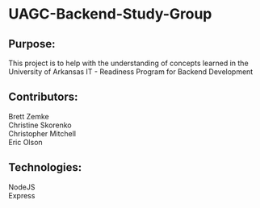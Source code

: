 # UAGC-Backend-Study-Group

## Purpose:
This project is to help with the understanding of concepts learned in the <br>University of Arkansas IT - Readiness Program for Backend Development

## Contributors:
Brett Zemke <br>
Christine Skorenko <br>
Christopher Mitchell <br>
Eric Olson

## Technologies:
NodeJS <br>
Express
